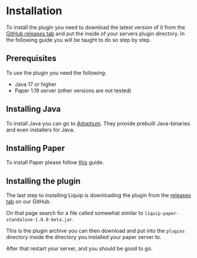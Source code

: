 # Installation

To install the plugin you need to download the latest version of it from the
[GitHub releases tab](https://github.com/liquip/liquip-plugin/releases) and put the inside of your
servers plugin directory. In the following guide you will be taught to do so step by step.

## Prerequisites

To use the plugin you need the following:

* Java 17 or higher
* Paper 1.19 server (other versions are not tested)

## Installing Java

To install Java you can go to [Adoptium](https://adoptium.net). They provide prebuilt Java-binaries
and even installers for Java.

## Installing Paper

To install Paper please follow [this](https://docs.papermc.io/paper/getting-started) guide.

## Installing the plugin

The last step to installing Liquip is downloading the plugin from
the [releases tab](https://github.com/liquip/liquip-plugin/releases) on our GitHub.

On that page search for a file called somewhat similar to `liquip-paper-standalone-1.0.0-beta.jar`.


This is the plugin archive you can then download and put into the `plugins` directory inside the
directory you installed your paper server to.

After that restart your server, and you should be good to go.
